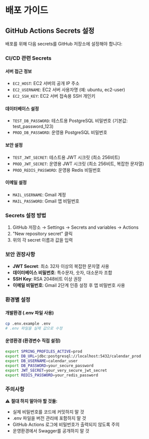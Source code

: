 # 배포 가이드

## GitHub Actions Secrets 설정

배포를 위해 다음 secrets를 GitHub 저장소에 설정해야 합니다:

### CI/CD 관련 Secrets

#### 서버 접근 정보
- `EC2_HOST`: EC2 서버의 공개 IP 주소
- `EC2_USERNAME`: EC2 서버 사용자명 (예: ubuntu, ec2-user)
- `EC2_SSH_KEY`: EC2 서버 접속용 SSH 개인키

#### 데이터베이스 설정
- `TEST_DB_PASSWORD`: 테스트용 PostgreSQL 비밀번호 (기본값: test_password_123)
- `PROD_DB_PASSWORD`: 운영용 PostgreSQL 비밀번호

#### 보안 설정
- `TEST_JWT_SECRET`: 테스트용 JWT 시크릿 (최소 256비트)
- `PROD_JWT_SECRET`: 운영용 JWT 시크릿 (최소 256비트, 복잡한 문자열)
- `PROD_REDIS_PASSWORD`: 운영용 Redis 비밀번호

#### 이메일 설정
- `MAIL_USERNAME`: Gmail 계정
- `MAIL_PASSWORD`: Gmail 앱 비밀번호

### Secrets 설정 방법

1. GitHub 저장소 → Settings → Secrets and variables → Actions
2. "New repository secret" 클릭
3. 위의 각 secret 이름과 값을 입력

### 보안 권장사항

- **JWT Secret**: 최소 32자 이상의 복잡한 문자열 사용
- **데이터베이스 비밀번호**: 특수문자, 숫자, 대소문자 조합
- **SSH Key**: RSA 2048비트 이상 권장
- **이메일 비밀번호**: Gmail 2단계 인증 설정 후 앱 비밀번호 사용

### 환경별 설정

#### 개발환경 (.env 파일 사용)
```bash
cp .env.example .env
# .env 파일을 실제 값으로 수정
```

#### 운영환경 (환경변수 직접 설정)
```bash
export SPRING_PROFILES_ACTIVE=prod
export DB_URL=jdbc:postgresql://localhost:5432/calendar_prod
export DB_USERNAME=calendar_user
export DB_PASSWORD=your_secure_password
export JWT_SECRET=your_very_secure_jwt_secret
export REDIS_PASSWORD=your_redis_password
```

### 주의사항

⚠️ **절대 하지 말아야 할 것들:**
- 실제 비밀번호를 코드에 커밋하지 말 것
- .env 파일을 버전 관리에 포함하지 말 것
- GitHub Actions 로그에 비밀번호가 출력되지 않도록 주의
- 운영환경에서 Swagger를 공개하지 말 것
